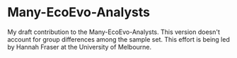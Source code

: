 # Many-EcoEvo-Analysts

My draft contribution to the Many-EcoEvo-Analysts. This version doesn't account for group differences among the sample set. This effort is being led by Hannah Fraser at the University of Melbourne.
